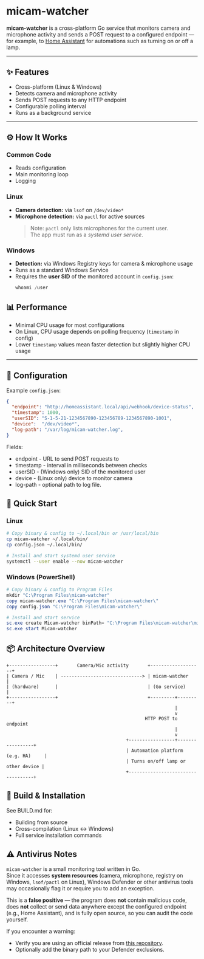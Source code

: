 # micam-watcher

**micam-watcher** is a cross-platform Go service that monitors camera and microphone activity and sends a POST request to a configured endpoint — for example, to [Home Assistant](https://www.home-assistant.io/) for automations such as turning on or off a lamp.

---

## ✨ Features

- Cross-platform (Linux & Windows)
- Detects camera and microphone activity
- Sends POST requests to any HTTP endpoint
- Configurable polling interval
- Runs as a background service

---

## ⚙️ How It Works

### Common Code
- Reads configuration
- Main monitoring loop
- Logging

### Linux
- **Camera detection:** via `lsof` on `/dev/video*`
- **Microphone detection:** via `pactl` for active sources  
  > Note: `pactl` only lists microphones for the current user.  
  The app must run as a *systemd user service*.

### Windows
- **Detection:** via Windows Registry keys for camera & microphone usage
- Runs as a standard Windows Service
- Requires the **user SID** of the monitored account in `config.json`:
  ```powershell
  whoami /user
  ```

## 📊 Performance

- Minimal CPU usage for most configurations  
- On Linux, CPU usage depends on polling frequency (`timestamp` in config)  
- Lower `timestamp` values mean faster detection but slightly higher CPU usage

---

## 📝 Configuration

Example `config.json`:
```json
{
  "endpoint": "http://homeassistant.local/api/webhook/device-status",
  "timestamp": 1000,
  "userSID": "S-1-5-21-1234567890-123456789-1234567890-1001",
  "device":  "/dev/video*",
  "log-path": "/var/log/micam-watcher.log",
}
```

Fields:
- endpoint - URL to send POST requests to
- timestamp - interval in milliseconds between checks
- userSID - (Windows only) SID of the monitored user
- device - (Linux only) device to monitor camera
- log-path - optional path to log file.

## 🚀 Quick Start

### Linux
```bash
# Copy binary & config to ~/.local/bin or /usr/local/bin
cp micam-watcher ~/.local/bin/
cp config.json ~/.local/bin/

# Install and start systemd user service
systemctl --user enable --now micam-watcher

```

### Windows (PowerShell)
```powershell
# Copy binary & config to Program Files
mkdir "C:\Program Files\micam-watcher"
copy micam-watcher.exe "C:\Program Files\micam-watcher\"
copy config.json "C:\Program Files\micam-watcher\"

# Install and start service
sc.exe create Micam-watcher binPath= "C:\Program Files\micam-watcher\micam-watcher.exe"
sc.exe start Micam-watcher
```

## 📦 Architecture Overview

```
+-----------------+       Camera/Mic activity       +-------------------+
| Camera / Mic    | ------------------------------> | micam-watcher     |
| (hardware)      |                                 | (Go service)      |
+-----------------+                                 +---------+---------+
                                                              |
                                                              v
                                                   HTTP POST to endpoint
                                                              |
                                                              v
                                            +-----------------+-----------------+
                                            | Automation platform (e.g. HA)     |
                                            | Turns on/off lamp or other device |
                                            +-----------------------------------+

```

## 🔧 Build & Installation

See BUILD.md for:
- Building from source
- Cross-compilation (Linux ↔ Windows)
- Full service installation commands

## ⚠️ Antivirus Notes

`micam-watcher` is a small monitoring tool written in Go.  
Since it accesses **system resources** (camera, microphone, registry on Windows, `lsof/pactl` on Linux), Windows Defender or other antivirus tools may occasionally flag it or require you to add an exception.

This is a **false positive** — the program does **not** contain malicious code, does **not** collect or send data anywhere except the configured endpoint (e.g., Home Assistant), and is fully open source, so you can audit the code yourself.

If you encounter a warning:
- Verify you are using an official release from [this repository](https://github.com/GrzesiekGdn/micam-watcher).
- Optionally add the binary path to your Defender exclusions.